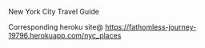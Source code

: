 New York City Travel Guide

Corresponding heroku site@ https://fathomless-journey-19796.herokuapp.com/nyc_places